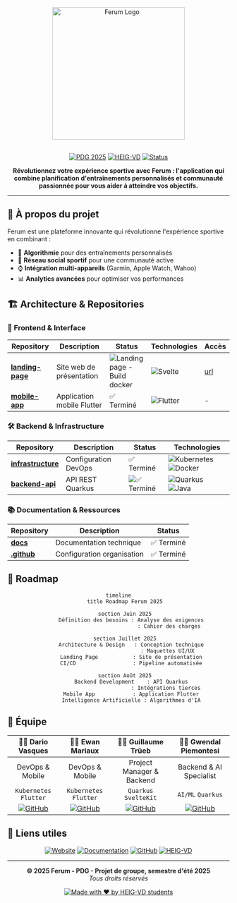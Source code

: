 <div align="center">
  <img src="https://github.com/ferum-pdg/landing-page/blob/develop/static/full.png" alt="Ferum Logo" width="300"/>
  <br><br>
  
  [![PDG 2025](https://img.shields.io/badge/PDG-2025-4F46E5?style=for-the-badge&logo=graduation-cap)](https://heig-vd.ch)
  [![HEIG-VD](https://img.shields.io/badge/HEIG--VD-Engineering%20School-E11D48?style=for-the-badge&logo=university)](https://heig-vd.ch)
  [![Status](https://img.shields.io/badge/Status-In%20Development-F59E0B?style=for-the-badge&logo=rocket)](https://github.com/ferum-pdg)
  
  **Révolutionnez votre expérience sportive avec Ferum : l'application qui combine planification d'entraînements personnalisés et communauté passionnée pour vous aider à atteindre vos objectifs.**
</div>

---

## 🌟 À propos du projet

Ferum est une plateforme innovante qui révolutionne l'expérience sportive en combinant :
- 🤖 **Algorithmie** pour des entraînements personnalisés
- 👥 **Réseau social sportif** pour une communauté active
- ⌚ **Intégration multi-appareils** (Garmin, Apple Watch, Wahoo)
- 📊 **Analytics avancées** pour optimiser vos performances

## 🏗️ Architecture & Repositories

### 📱 Frontend & Interface
<div align="center">
  
| Repository | Description | Status | Technologies | **Accès** |
|------------|-------------|--------|-------------|------------|
| **[landing-page](https://github.com/ferum-pdg/landing-page)** | Site web de présentation | ![Landing page - Build docker](https://github.com/ferum-pdg/landing-page/actions/workflows/main.yml/badge.svg) | ![Svelte](https://img.shields.io/badge/Svelte-FF3E00?style=flat-square&logo=svelte&logoColor=white) | [url](http://83.228.200.235/landing) |
| **[mobile-app](https://github.com/ferum-pdg/mobile-app)** | Application mobile Flutter | ✅ Terminé | ![Flutter](https://img.shields.io/badge/Flutter-02569B?style=flat-square&logo=flutter&logoColor=white) | - |

</div>

### 🛠️ Backend & Infrastructure
<div align="center">
  
| Repository | Description | Status | Technologies |
|------------|-------------|--------|-------------|
| **[infrastructure](https://github.com/ferum-pdg/infrastructure)** | Configuration DevOps | ✅ Terminé | ![Kubernetes](https://img.shields.io/badge/Kubernetes-326CE5?style=flat-square&logo=kubernetes&logoColor=white) ![Docker](https://img.shields.io/badge/Docker-2496ED?style=flat-square&logo=docker&logoColor=white)
| **[backend-api](https://github.com/ferum-pdg/backend-api)** | API REST Quarkus | ![✅ Terminé](https://github.com/ferum-pdg/backend-api/actions/workflows/test-develop.yml/badge.svg) | ![Quarkus](https://img.shields.io/badge/Quarkus-4695EB?style=flat-square&logo=quarkus&logoColor=white) ![Java](https://img.shields.io/badge/Java-ED8B00?style=flat-square&logo=java&logoColor=white) |

</div>

### 📚 Documentation & Ressources
<div align="center">
  
| Repository | Description | Status | 
|------------|-------------|--------|
| **[docs](https://github.com/ferum-pdg/docs)** | Documentation technique | ✅ Terminé |
| **[.github](https://github.com/ferum-pdg/.github)** | Configuration organisation | ✅ Terminé |

</div>

## 📅 Roadmap

<div align="center">

```mermaid
timeline
    title Roadmap Ferum 2025
    
    section Juin 2025
        Définition des besoins : Analyse des exigences
                                : Cahier des charges
    
    section Juillet 2025
        Architecture & Design   : Conception technique
                               : Maquettes UI/UX
        Landing Page           : Site de présentation
        CI/CD                  : Pipeline automatisée
    
    section Août 2025
        Backend Development    : API Quarkus
                              : Intégrations tierces
        Mobile App            : Application Flutter
        Intelligence Artificielle : Algorithmes d'IA
```

</div>

## 👥 Équipe

<div align="center">
  
| 👨‍💻 **Dario Vasques** | 👨‍💻 **Ewan Mariaux** | 👨‍🔬 **Guillaume Trüeb** | 👨‍🔬 **Gwendal Piemontesi** |
|:---:|:---:|:---:|:---:|
| DevOps & Mobile | DevOps & Mobile | Project Manager & Backend | Backend & AI Specialist |
| `Kubernetes` `Flutter` | `Kubernetes` `Flutter` | `Quarkus` `SvelteKit` | `AI/ML` `Quarkus` |
| [![GitHub](https://img.shields.io/badge/GitHub-100000?style=flat-square&logo=github&logoColor=white)](https://github.com/dariovas) | [![GitHub](https://img.shields.io/badge/GitHub-100000?style=flat-square&logo=github&logoColor=white)](https://github.com/emariaux) | [![GitHub](https://img.shields.io/badge/GitHub-100000?style=flat-square&logo=github&logoColor=white)](https://github.com/grinlemon) | [![GitHub](https://img.shields.io/badge/GitHub-100000?style=flat-square&logo=github&logoColor=white)](https://github.com/tasty-orange) |

</div>

## 🔗 Liens utiles

<div align="center">
  
[![Website](https://img.shields.io/badge/Website-FF5722?style=for-the-badge&logo=web&logoColor=white)](http://83.228.200.235)
[![Documentation](https://img.shields.io/badge/Documentation-0066CC?style=for-the-badge&logo=gitbook&logoColor=white)](https://github.com/ferum-pdg/docs)
[![GitHub](https://img.shields.io/badge/GitHub-100000?style=for-the-badge&logo=github&logoColor=white)](https://github.com/ferum-pdg)
[![HEIG-VD](https://img.shields.io/badge/HEIG--VD-E11D48?style=for-the-badge&logo=university&logoColor=white)](https://heig-vd.ch)

</div>

---

<div align="center">
  
**© 2025 Ferum - PDG - Projet de groupe, semestre d'été 2025**  
*Tous droits réservés*

[![Made with ❤️ by HEIG-VD students](https://img.shields.io/badge/Made%20with%20❤️%20by-HEIG--VD%20students-E11D48?style=flat-square)](https://heig-vd.ch)

</div>
